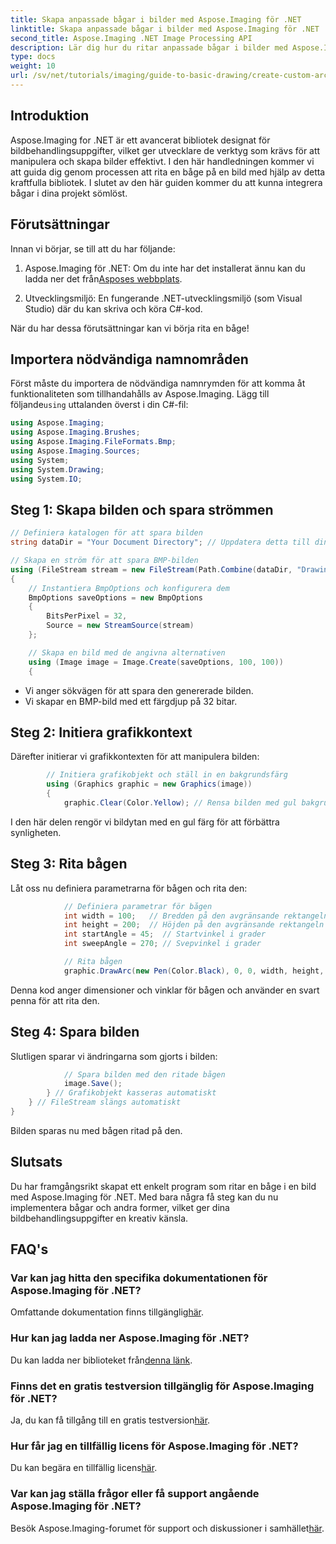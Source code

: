 ```yaml
---
title: Skapa anpassade bågar i bilder med Aspose.Imaging för .NET
linktitle: Skapa anpassade bågar i bilder med Aspose.Imaging för .NET
second_title: Aspose.Imaging .NET Image Processing API
description: Lär dig hur du ritar anpassade bågar i bilder med Aspose.Imaging för .NET. Följ steg-för-steg-instruktioner för att ställa in din bild, initiera grafikkontexten, definiera bågparametrar och spara den slutliga utgången.
type: docs
weight: 10
url: /sv/net/tutorials/imaging/guide-to-basic-drawing/create-custom-arc-in-images/
---
```

## Introduktion

Aspose.Imaging for .NET är ett avancerat bibliotek designat för bildbehandlingsuppgifter, vilket ger utvecklare de verktyg som krävs för att manipulera och skapa bilder effektivt. I den här handledningen kommer vi att guida dig genom processen att rita en båge på en bild med hjälp av detta kraftfulla bibliotek. I slutet av den här guiden kommer du att kunna integrera bågar i dina projekt sömlöst.

## Förutsättningar

Innan vi börjar, se till att du har följande:

1.  Aspose.Imaging för .NET: Om du inte har det installerat ännu kan du ladda ner det från[Asposes webbplats](https://releases.aspose.com/imaging/net/).

2. Utvecklingsmiljö: En fungerande .NET-utvecklingsmiljö (som Visual Studio) där du kan skriva och köra C#-kod.

När du har dessa förutsättningar kan vi börja rita en båge!

## Importera nödvändiga namnområden

 Först måste du importera de nödvändiga namnrymden för att komma åt funktionaliteten som tillhandahålls av Aspose.Imaging. Lägg till följande`using` uttalanden överst i din C#-fil:

```csharp
using Aspose.Imaging;
using Aspose.Imaging.Brushes;
using Aspose.Imaging.FileFormats.Bmp;
using Aspose.Imaging.Sources;
using System;
using System.Drawing;
using System.IO;
```

## Steg 1: Skapa bilden och spara strömmen

```csharp
// Definiera katalogen för att spara bilden
string dataDir = "Your Document Directory"; // Uppdatera detta till din önskade sökväg

// Skapa en ström för att spara BMP-bilden
using (FileStream stream = new FileStream(Path.Combine(dataDir, "DrawingArc_out.bmp"), FileMode.Create))
{
    // Instantiera BmpOptions och konfigurera dem
    BmpOptions saveOptions = new BmpOptions
    {
        BitsPerPixel = 32,
        Source = new StreamSource(stream)
    };

    // Skapa en bild med de angivna alternativen
    using (Image image = Image.Create(saveOptions, 100, 100))
    {
```

- Vi anger sökvägen för att spara den genererade bilden.
- Vi skapar en BMP-bild med ett färgdjup på 32 bitar.

## Steg 2: Initiera grafikkontext

Därefter initierar vi grafikkontexten för att manipulera bilden:

```csharp
        // Initiera grafikobjekt och ställ in en bakgrundsfärg
        using (Graphics graphic = new Graphics(image))
        {
            graphic.Clear(Color.Yellow); // Rensa bilden med gul bakgrund
```

I den här delen rengör vi bildytan med en gul färg för att förbättra synligheten.

## Steg 3: Rita bågen

Låt oss nu definiera parametrarna för bågen och rita den:

```csharp
            // Definiera parametrar för bågen
            int width = 100;   // Bredden på den avgränsande rektangeln
            int height = 200;  // Höjden på den avgränsande rektangeln
            int startAngle = 45;  // Startvinkel i grader
            int sweepAngle = 270; // Svepvinkel i grader

            // Rita bågen
            graphic.DrawArc(new Pen(Color.Black), 0, 0, width, height, startAngle, sweepAngle);
```

Denna kod anger dimensioner och vinklar för bågen och använder en svart penna för att rita den.

## Steg 4: Spara bilden

Slutligen sparar vi ändringarna som gjorts i bilden:

```csharp
            // Spara bilden med den ritade bågen
            image.Save();
        } // Grafikobjekt kasseras automatiskt
    } // FileStream slängs automatiskt
}
```

Bilden sparas nu med bågen ritad på den.

## Slutsats

Du har framgångsrikt skapat ett enkelt program som ritar en båge i en bild med Aspose.Imaging för .NET. Med bara några få steg kan du nu implementera bågar och andra former, vilket ger dina bildbehandlingsuppgifter en kreativ känsla.

## FAQ's

### Var kan jag hitta den specifika dokumentationen för Aspose.Imaging för .NET?

 Omfattande dokumentation finns tillgänglig[här](https://reference.aspose.com/imaging/net/).

### Hur kan jag ladda ner Aspose.Imaging för .NET?

 Du kan ladda ner biblioteket från[denna länk](https://releases.aspose.com/imaging/net/).

### Finns det en gratis testversion tillgänglig för Aspose.Imaging för .NET?

 Ja, du kan få tillgång till en gratis testversion[här](https://releases.aspose.com/).

### Hur får jag en tillfällig licens för Aspose.Imaging för .NET?

 Du kan begära en tillfällig licens[här](https://purchase.conholdate.com/temporary-license/).

### Var kan jag ställa frågor eller få support angående Aspose.Imaging för .NET?

 Besök Aspose.Imaging-forumet för support och diskussioner i samhället[här](https://forum.aspose.com/).
